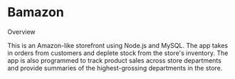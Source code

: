 # Bamazon

Overview

This is an Amazon-like storefront using Node.js and MySQL. The app takes in orders from customers and deplete stock from the store's inventory. The app is also programmed to track product sales across store departments and provide summaries of the highest-grossing departments in the store.
